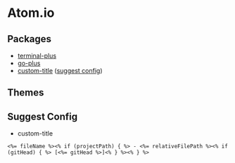 # Atom.io

## Packages
* [terminal-plus](https://atom.io/packages/terminal-plus)
* [go-plus](https://atom.io/packages/go-plus)
* [custom-title](https://github.com/postcasio/custom-title) ([suggest config](https://github.com/dimasjt/glowing-memory/tree/master#suggest-config-custom-title))

## Themes


## Suggest Config

* custom-title
```
<%= fileName %><% if (projectPath) { %> - <%= relativeFilePath %><% if (gitHead) { %> [<%= gitHead %>]<% } %><% } %>
```
